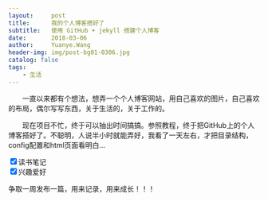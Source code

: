 ```yaml
---
layout:     post
title:      我的个人博客搭好了
subtitle:   使用 GitHub + jekyll 搭建个人博客
date:       2018-03-06
author:     Yuanye.Wang
header-img: img/post-bg01-0306.jpg
catalog: false
tags:
    - 生活
---
```

<html>
    <div>
        <p style="text-indent:2em;">
            一直以来都有个想法，想弄一个个人博客网站，用自己喜欢的图片，自己喜欢的布局，偶尔写写东西，关于生活的，关于工作的。
        </p>
        <p style="text-indent:2em;">
            现在项目不忙，终于可以抽出时间搞搞。参照教程，终于把GitHub上的个人博客搭好了。不聪明，人说半小时就能弄好，我看了一天左右，才把目录结构，config配置和html页面看明白...
        </p>
        <input type="checkbox" checked>读书笔记
        <br>
        <input type="checkbox" checked>兴趣爱好
        <p>争取一周发布一篇，用来记录，用来成长！！！</p>
    </div>
</html>
